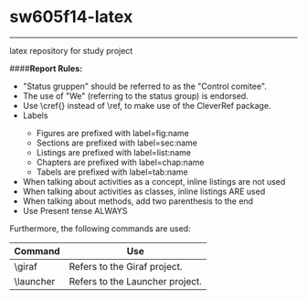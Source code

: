 sw605f14-latex
==============
___

latex repository for study project

####**Report Rules:**
<ul>
	<li>"Status gruppen" should be referred to as the "Control comitee".</li>
	<li>The use of "We" (referring to the status group) is endorsed.</li>
	<li>Use \cref{} instead of \ref, to make use of the CleverRef package.</li>
	<li>Labels</li>
	<ul>
		<li>Figures are prefixed with label=fig:name</li>
		<li>Sections are prefixed with label=sec:name</li>
		<li>Listings are prefixed with label=list:name</li>
		<li>Chapters are prefixed with label=chap:name</li>
		<li>Tabels are prefixed with label=tab:name</li>
	</ul>
	<li>When talking about activities as a concept, inline listings are not used</li>
	<li>When talking about activities as classes, inline listings ARE used</li>
	<li>When talking about methods, add two parenthesis to the end</li>
	<li>Use Present tense ALWAYS</li>
</ul>

Furthermore, the following commands are used:

| Command| Use |
| ------------- | ----------- |
| \giraf      | Refers to the Giraf project. |
| \launcher     |  Refers to the Launcher project.  |